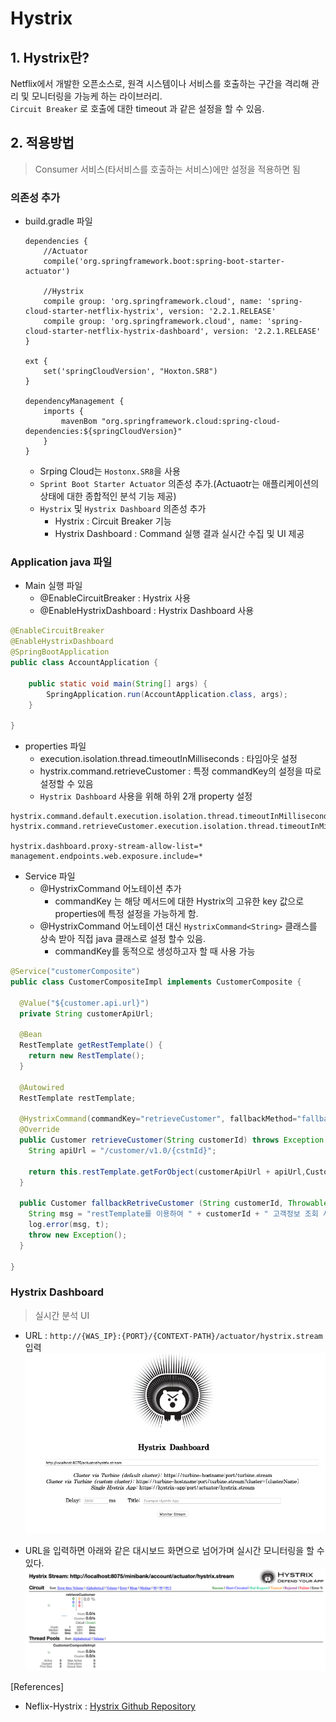 # Hystrix

## 1. Hystrix란?
Netflix에서 개발한 오픈소스로, 원격 시스템이나 서비스를 호출하는 구간을 격리해 관리 및 모니터링을 가능케 하는 라이브러리.  
`Circuit Breaker` 로 호출에 대한 timeout 과 같은 설정을 할 수 있음. 

## 2. 적용방법

> Consumer 서비스(타서비스를 호출하는 서비스)에만 설정을 적용하면 됨 

### 의존성 추가
- build.gradle 파일
    ```
    dependencies {
        //Actuator
        compile('org.springframework.boot:spring-boot-starter-actuator')
  
        //Hystrix
        compile group: 'org.springframework.cloud', name: 'spring-cloud-starter-netflix-hystrix', version: '2.2.1.RELEASE'
        compile group: 'org.springframework.cloud', name: 'spring-cloud-starter-netflix-hystrix-dashboard', version: '2.2.1.RELEASE'
    }
  
    ext {
        set('springCloudVersion', "Hoxton.SR8")
    }
  
    dependencyManagement {
        imports {
            mavenBom "org.springframework.cloud:spring-cloud-dependencies:${springCloudVersion}"
        }
    }
    ```
    - Srping Cloud는 `Hostonx.SR8`을 사용
    - `Sprint Boot Starter Actuator` 의존성 추가.(Actuaotr는 애플리케이션의 상태에 대한 종합적인 분석 기능 제공)
    - `Hystrix` 및 `Hystrix Dashboard` 의존성 추가
        + Hystrix : Circuit Breaker 기능
        + Hystrix Dashboard : Command 실행 결과 실시간 수집 및 UI 제공
 
### Application java 파일
- Main 실행 파일
    + @EnableCircuitBreaker : Hystrix 사용
    + @EnableHystrixDashboard : Hystrix Dashboard 사용
```java
@EnableCircuitBreaker
@EnableHystrixDashboard
@SpringBootApplication
public class AccountApplication {

    public static void main(String[] args) {
        SpringApplication.run(AccountApplication.class, args);
    }

}
```

- properties 파일
    + execution.isolation.thread.timeoutInMilliseconds : 타임아웃 설정
    + hystrix.command.retrieveCustomer : 특정 commandKey의 설정을 따로 설정할 수 있음
    + `Hystrix Dashboard` 사용을 위해 하위 2개 property 설정
```properties
hystrix.command.default.execution.isolation.thread.timeoutInMilliseconds=10000
hystrix.command.retrieveCustomer.execution.isolation.thread.timeoutInMilliseconds=10000

hystrix.dashboard.proxy-stream-allow-list=*
management.endpoints.web.exposure.include=*
```


- Service 파일
    + @HystrixCommand 어노테이션 추가
        * commandKey 는 해당 메서드에 대한 Hystrix의 고유한 key 값으로 properties에 특정 설정을 가능하게 함.
    + @HystrixCommand 어노테이션 대신 `HystrixCommand<String>` 클래스를 상속 받아 직접 java 클래스로 설정 할수 있음.
        * commandKey를 동적으로 생성하고자 할 때 사용 가능
    
```java
@Service("customerComposite")
public class CustomerCompositeImpl implements CustomerComposite {

  @Value("${customer.api.url}")
  private String customerApiUrl;

  @Bean
  RestTemplate getRestTemplate() {
    return new RestTemplate();
  }

  @Autowired
  RestTemplate restTemplate;

  @HystrixCommand(commandKey="retrieveCustomer", fallbackMethod="fallbackRetriveCustomer")
  @Override
  public Customer retrieveCustomer(String customerId) throws Exception {
    String apiUrl = "/customer/v1.0/{cstmId}";

    return this.restTemplate.getForObject(customerApiUrl + apiUrl,Customer.class, customerId);
  }

  public Customer fallbackRetriveCustomer (String customerId, Throwable t) throws Exception {
    String msg = "restTemplate를 이용하여 " + customerId + " 고객정보 조회 서비스 호출에 문제가 있습니다.";
    log.error(msg, t);
    throw new Exception();
  }

}
```

### Hystrix Dashboard
> 실시간 분석 UI

- URL : `http://{WAS_IP}:{PORT}/{CONTEXT-PATH}/actuator/hystrix.stream` 입력
![Hystrix Dashboard](img/Hystrix-Dashboard.png)

- URL을 입력하면 아래와 같은 대시보드 화면으로 넘어가며 실시간 모니터링을 할 수 있다.
![Hystrix Dashboard](img/Hystrix-Dashboard2.png)



[References]
- Neflix-Hystrix : [Hystrix Github Repository](https://github.com/Netflix/Hystrix)
